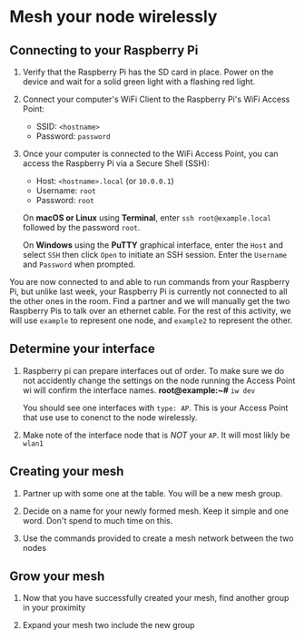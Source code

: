 Mesh your node wirelessly
===========================

## Connecting to your Raspberry Pi

1. Verify that the Raspberry Pi has the SD card in place. Power on the device and wait for a solid green light with a flashing red light.

1. Connect your computer's WiFi Client to the Raspberry Pi's WiFi Access Point:

    - SSID: `<hostname>`
    - Password: `password`

1. Once your computer is connected to the WiFi Access Point, you can access the Raspberry Pi via a Secure Shell (SSH):

    - Host: `<hostname>.local` (or `10.0.0.1`)
    - Username: `root`
    - Password: `root`

    On **macOS or Linux** using **Terminal**, enter `ssh root@example.local` followed by the password `root`.

    On **Windows** using the **PuTTY** graphical interface, enter the `Host` and select `SSH` then click `Open` to initiate an SSH session. Enter the `Username` and `Password` when prompted.

You are now connected to and able to run commands from your Raspberry Pi, but unlike last week, your Raspberry Pi is currently not connected to all the other ones in the room. Find a partner and we will manually get the two Raspberry Pis to talk over an ethernet cable. For the rest of this activity, we will use `example` to represent one node, and `example2` to represent the other.

## Determine your interface

1. Raspberry pi can prepare interfaces out of order.  To make sure we do not accidently change the settings on the node running the Access Point wi will confirm the interface names.
    **root@example:~#** `iw dev`
 
   You should see one interfaces with `type: AP`. This is your Access Point that use use to conenct to the node wirelessly.
   
1. Make note of the interface node that is *NOT* your `AP`. It will most likly be `wlan1`

## Creating your mesh

1. Partner up with some one at the table.  You will be a new mesh group.

1. Decide on a name for your newly formed mesh.  Keep it simple and one word.  Don't spend to much time on this.

1. Use the commands provided to create a mesh network between the two nodes

## Grow your mesh

1. Now that you have successfully created your mesh, find another group in your proximity

1. Expand your mesh two include the new group
